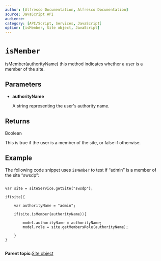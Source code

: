 ```yaml
---
author: [Alfresco Documentation, Alfresco Documentation]
source: JavaScript API
audience: 
category: [API/Script, Services, JavaScript]
option: [isMember, Site object, JavaScript]
---
```


# `isMember`

isMember\(authorityName\) this method indicates whether a user is a member of the site.

## Parameters

-   **authorityName**

    A string representing the user's authority name.


## Returns

Boolean

This is true if the user is a member of the site, or false if otherwise.

## Example

The following code snippet uses `isMember` to test if “admin” is a member of the site “swsdp”:

```

var site = siteService.getSite("swsdp");

if(site){

    var authorityName = "admin";

    if(site.isMember(authorityName)){

        model.authorityName = authorityName;
        model.role = site.getMembersRole(authorityName); 

    }
}
      
```

**Parent topic:**[Site object](../references/API-JS-Site.md)

